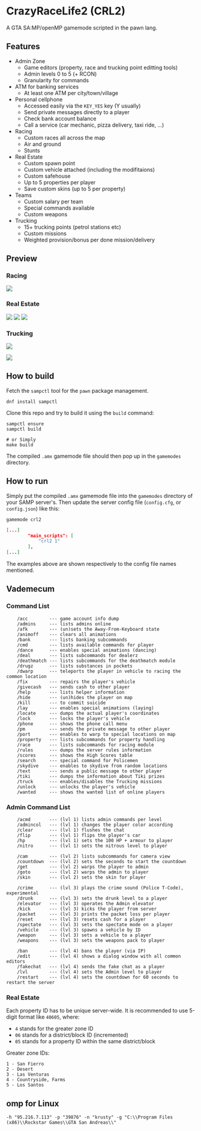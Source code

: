 # CrazyRaceLife2 (CRL2)

A GTA SA:MP/openMP gamemode scripted in the pawn lang.


## Features

+ Admin Zone
    + Game editors (property, race and trucking point editting tools)
    + Admin levels 0 to 5 (+ RCON)
    + Granularity for commands
+ ATM for banking services
    + At least one ATM per city/town/village
+ Personal cellphone
    + Accessed easily via the `KEY_YES` key (Y usually)
    + Send private messages directly to a player
    + Check bank account balance
    + Call a service (car mechanic, pizza delivery, taxi ride, ...)
+ Racing
    + Custom races all across the map
    + Air and ground
    + Stunts
+ Real Estate
    + Custom spawn point
    + Custom vehicle attached (including the modifitaions)
    + Custom safehouse
    + Up to 5 properties per player
    + Save custom skins (up to 5 per property)
+ Teams
    + Custom salary per team 
    + Special commands available
    + Custom weapons
+ Trucking
    + 15+ trucking points (petrol stations etc)
    + Custom missions
    + Weighted provision/bonus per done mission/delivery


## Preview

### Racing

![](.github/img/crl2_racing_start.jpg)

### Real Estate

![](.github/img/crl2_real_estate_exterior.png)
![](.github/img/crl2_real_estate_interior.png)
![](.github/img/crl2_real_estate_custom_interior.png)

### Trucking

![](.github/img/crl2_trucking_marked_truck.png)

![](.github/img/crl2_trucking_lost_trailer.jpg)


## How to build

Fetch the `sampctl` tool for the `pawn` package management.

```
dnf install sampctl
```

Clone this repo and try to build it using the `build` command:

```
sampctl ensure
sampctl build

# or Simply
make build
```

The compiled `.amx` gamemode file should then pop up in the `gamemodes` directory.


## How to run

Simply put the compiled `.amx` gamemode file into the `gamemodes` directory of your SAMP server's. Then update the server config file (`config.cfg`, or `config.json`) like this:

```
gamemode crl2
```

```json
[...]
        "main_scripts": [
            "crl2 1"
        ],
[...]
```

The examples above are shown respectively to the config file names mentioned.

## Vademecum

### Command List

```
    /acc        --- game account info dump
	/admins     --- lists admins online
	/afk        --- (un)sets the Away-From-Keyboard state
    /animoff    --- clears all animations
	/bank       --- lists banking subcommands
	/cmd        --- lists available commands for player
	/dance      --- enables special animations (dancing)
	/deal       --- lists subcommands for dealerz 
	/deathmatch --- lists subcommands for the deathmatch module
	/drugz      --- lists substances in pockets
	/dwarp      --- teleports the player in vehicle to racing the common location
	/fix        --- repairs the player's vehicle
	/givecash   --- sends cash to other player
	/help       --- lists helper information
	/hide       --- (un)hides the player on map
	/kill       --- to commit suicide
	/lay        --- enables special animations (laying)
	/locate     --- dumps the actual player's coordinates 
	/lock       --- locks the player's vehicle
    /phone      --- shows the phone call menu
	/pm         --- sends the private message to other player
	/port       --- enables to warp to special locations on map
	/property   --- lists subcommands for property handling
	/race       --- lists subcommands for racing module
	/rules      --- dumps the server rules information
	/scores     --- shows the High Scores table
	/search     --- special command for Policemen
	/skydive    --- enables to skydive from random locations
	/text       --- sends a public message to other player
	/tiki       --- dumps the information about Tiki prizes
	/truck      --- enables/disables the Trucking missions
	/unlock     --- unlocks the player's vehicle
	/wanted     --- shows the wanted list of online players
```

### Admin Command List

```
	/acmd       --- (lvl 1) lists admin commands per level
	/admincol   --- (lvl 1) changes the player color according 
	/clear      --- (lvl 1) flushes the chat
	/flip       --- (lvl 1) flips the player's car
	/hp         --- (lvl 1) sets the 100 HP + armour to player
	/nitro      --- (lvl 1) sets the nitrous level to player

	/cam        --- (lvl 2) lists subcommands for camera view
	/countdown  --- (lvl 2) sets the seconds to start the countdown
	/get        --- (lvl 2) warps the player to admin   
	/goto       --- (lvl 2) warps the admin to player
	/skin       --- (lvl 2) sets the skin for player

	/crime      --- (lvl 3) plays the crime sound (Police T-Code), experimental
	/drunk      --- (lvl 3) sets the drunk level to a player
	/elevator   --- (lvl 3) operates the Admin elevator
	/kick       --- (lvl 3) kicks the player from server
	/packet     --- (lvl 3) prints the packet loss per player
	/reset      --- (lvl 3) resets cash for a player
	/spectate   --- (lvl 3) sets the spectate mode on a player
	/vehicle    --- (lvl 3) spawns a vehicle by ID
	/weapon     --- (lvl 3) sets a vehicle to a player
	/weapons    --- (lvl 3) sets the weapons pack to player

	/ban        --- (lvl 4) bans the player (via IP)
	/edit       --- (lvl 4) shows a dialog window with all common editors
	/fakechat   --- (lvl 4) sends the fake chat as a player
	/lvl        --- (lvl 4) sets the Admin level to player
	/restart    --- (lvl 4) sets the countdown for 60 seconds to restart the server
```

### Real Estate

Each property ID has to be unique server-wide. It is recommended to use 5-digit format like `40605`, where:

+ `4` stands for the greater zone ID 
+ `06` stands for a district/block ID (incremented)
+ `05` stands for a property ID within the same district/block

Greater zone IDs:

```
1 - San Fierro
2 - Desert
3 - Las Venturas
4 - Countryside, Farms
5 - Los Santos
```

## omp for Linux

```
-h "95.216.7.113" -p "39876" -n "krusty" -g "C:\\Program Files (x86)\\Rockstar Games\\GTA San Andreas\\"
```

